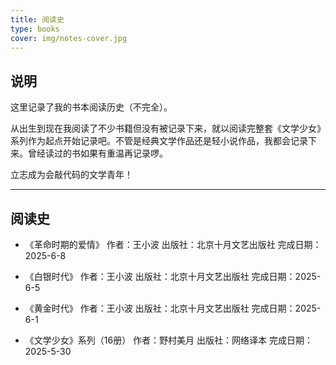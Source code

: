 ```yaml
---
title: 阅读史
type: books
cover: img/notes-cover.jpg
---
```


## 说明

这里记录了我的书本阅读历史（不完全）。

从出生到现在我阅读了不少书籍但没有被记录下来，就以阅读完整套《文学少女》系列作为起点开始记录吧。不管是经典文学作品还是轻小说作品，我都会记录下来。曾经读过的书如果有重温再记录啰。

立志成为会敲代码的文学青年！

<hr>

## 阅读史

- 《革命时期的爱情》
作者：王小波
出版社：北京十月文艺出版社
完成日期：2025-6-8

- 《白银时代》
作者：王小波
出版社：北京十月文艺出版社
完成日期：2025-6-5

- 《黄金时代》
作者：王小波
出版社：北京十月文艺出版社
完成日期：2025-6-1

- 《文学少女》系列（16册）
作者：野村美月
出版社：网络译本
完成日期：2025-5-30
